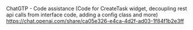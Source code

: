 ChatGTP - Code assistance (Code for CreateTask widget, decoupling rest api calls from interface code, adding a config class and more)
	https://chat.openai.com/share/ca05e326-e4ca-4d2f-ad03-1f84f1b2e3ff